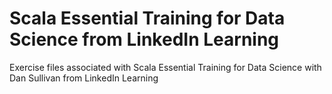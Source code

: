 # Scala Essential Training for Data Science from LinkedIn Learning

Exercise files associated with Scala Essential Training for Data Science with Dan Sullivan from LinkedIn Learning
